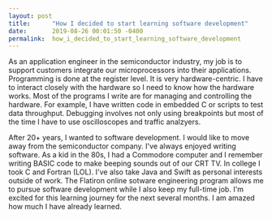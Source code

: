 ```yaml
---
layout: post
title:      "How I decided to start learning software development"
date:       2019-08-26 00:01:50 -0400
permalink:  how_i_decided_to_start_learning_software_development
---
```



As an application engineer in the semiconductor industry, my job is to support customers integrate our microprocessors into their applications. Programming is done at the register level. It is very hardware-centric. I have to interact closely with the hardware so I need to know how the hardware works. Most of the programs I write are for managing and controlling the hardware. For example, I have written code in embedded C or scripts to test data throughput. Debugging involves not only using breakpoints but most of the time I have to use oscilloscopes and traffic analzyers. 

After 20+ years, I wanted to software development. I would like to move away from the semiconductor company. I've always enjoyed writing software. As a kid in the 80s, I had a Commodore computer and I remember writing BASIC code to make beeping sounds out of our CRT TV. In college I took C and Fortran (LOL). I've also take Java and Swift as personal interests outside of work. The Flatiron online sotware engineering program allows me to pursue software development while I also keep my full-time job. I'm excited for this learning journey for the next several months. I am amazed how much I have already learned.
 
 
 
 


 
